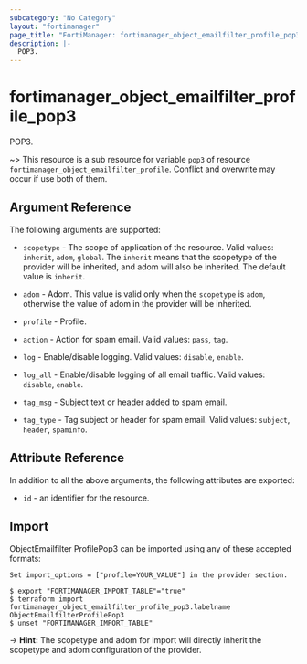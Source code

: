 ```yaml
---
subcategory: "No Category"
layout: "fortimanager"
page_title: "FortiManager: fortimanager_object_emailfilter_profile_pop3"
description: |-
  POP3.
---
```


# fortimanager_object_emailfilter_profile_pop3
POP3.

~> This resource is a sub resource for variable `pop3` of resource `fortimanager_object_emailfilter_profile`. Conflict and overwrite may occur if use both of them.



## Argument Reference


The following arguments are supported:

* `scopetype` - The scope of application of the resource. Valid values: `inherit`, `adom`, `global`. The `inherit` means that the scopetype of the provider will be inherited, and adom will also be inherited. The default value is `inherit`.
* `adom` - Adom. This value is valid only when the `scopetype` is `adom`, otherwise the value of adom in the provider will be inherited.
* `profile` - Profile.

* `action` - Action for spam email. Valid values: `pass`, `tag`.

* `log` - Enable/disable logging. Valid values: `disable`, `enable`.

* `log_all` - Enable/disable logging of all email traffic. Valid values: `disable`, `enable`.

* `tag_msg` - Subject text or header added to spam email.
* `tag_type` - Tag subject or header for spam email. Valid values: `subject`, `header`, `spaminfo`.



## Attribute Reference

In addition to all the above arguments, the following attributes are exported:
* `id` - an identifier for the resource.

## Import

ObjectEmailfilter ProfilePop3 can be imported using any of these accepted formats:
```
Set import_options = ["profile=YOUR_VALUE"] in the provider section.

$ export "FORTIMANAGER_IMPORT_TABLE"="true"
$ terraform import fortimanager_object_emailfilter_profile_pop3.labelname ObjectEmailfilterProfilePop3
$ unset "FORTIMANAGER_IMPORT_TABLE"
```
-> **Hint:** The scopetype and adom for import will directly inherit the scopetype and adom configuration of the provider.
